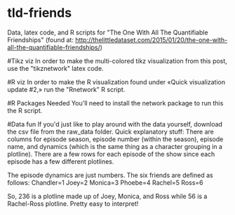 # tld-friends
Data, latex code, and R scripts for "The One With All The Quantifiable Friendships" (found at: http://thelittledataset.com/2015/01/20/the-one-with-all-the-quantifiable-friendships/)

#Tikz viz
In order to make the multi-colored tikz visualization from this post, use the "tikznetwork" latex code.

#R viz
In order to make the R visualization found under «Quick visualization update #2,» run the "Rnetwork" R script. 

#R Packages Needed
You'll need to install the network package to run this the R script.

#Data fun
If you'd just like to play around with the data yourself, download the csv file from the raw_data folder.
Quick explanatory stuff: 
There are columns for episode season, episode number (within the season), episode name, and dynamics (which is the same thing as a character grouping in a plotline). There are a few rows for each episode of the show since each episode has a few different plotlines.

The episode dynamics are just numbers. The six friends are defined as follows:
Chandler=1
Joey=2
Monica=3
Phoebe=4
Rachel=5
Ross=6

So, 236 is a plotline made up of Joey, Monica, and Ross while 56 is a Rachel-Ross plotline. Pretty easy to interpret!
